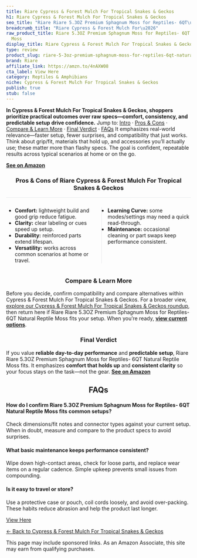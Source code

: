 ```yaml
---
title: Riare Cypress & Forest Mulch For Tropical Snakes & Geckos
h1: Riare Cypress & Forest Mulch For Tropical Snakes & Geckos
seo_title: "Riare Riare 5.3OZ Premium Sphagnum Moss for Reptiles- 6QT\u2026"
breadcrumb_title: "Riare Cypress & Forest Mulch For\u2026"
raw_product_title: Riare 5.3OZ Premium Sphagnum Moss for Reptiles- 6QT Natural Reptile
  Moss
display_title: Riare Cypress & Forest Mulch For Tropical Snakes & Geckos
type: review
product_slug: riare-5-3oz-premium-sphagnum-moss-for-reptiles-6qt-natural-reptile-moss
brand: Riare
affiliate_link: https://amzn.to/4nAXW08
cta_label: View Here
category: Reptiles & Amphibians
niche: Cypress & Forest Mulch For Tropical Snakes & Geckos
publish: true
stub: false
---
```


<div id="intro" class="full-width"><p><strong>In Cypress & Forest Mulch For Tropical Snakes & Geckos, shoppers prioritize practical outcomes over raw specs&mdash;comfort, consistency, and predictable setup drive confidence.</strong> Jump to: <a href="#intro">Intro</a> · <a href="#pros-cons">Pros &amp; Cons</a> · <a href="#compare-more">Compare &amp; Learn More</a> · <a href="#verdict">Final Verdict</a> · <a href="#faqs">FAQs</a> It emphasizes real-world relevance&mdash;faster setup, fewer surprises, and compatibility that just works. Think about grip/fit, materials that hold up, and accessories you’ll actually use; these matter more than flashy specs. The goal is confident, repeatable results across typical scenarios at home or on the go.</p><p><a href="https://amzn.to/4nAXW08" rel="nofollow sponsored noopener" target="_blank"><strong>See on Amazon</strong></a></p></div>
<h3 id="pros-cons" style="text-align:center;">Pros &amp; Cons of Riare Cypress & Forest Mulch For Tropical Snakes & Geckos</h3>
<div class="pc-grid" style="display:grid;grid-template-columns:1fr 1fr;gap:16px;border-top:1px solid #e5e7eb;padding-top:12px;">
  <ul>
    <li><strong>Comfort:</strong> lightweight build and good grip reduce fatigue.</li>
    <li><strong>Clarity:</strong> clear labeling or cues speed up setup.</li>
    <li><strong>Durability:</strong> reinforced parts extend lifespan.</li>
    <li><strong>Versatility:</strong> works across common scenarios at home or travel.</li>
  </ul>
  <ul style="border-left:1px solid #e5e7eb;padding-left:16px;">
    <li><strong>Learning Curve:</strong> some modes/settings may need a quick read-through.</li>
    <li><strong>Maintenance:</strong> occasional cleaning or part swaps keep performance consistent.</li>
  </ul>
</div>


<h3 id="compare-more" style="text-align:center;">Compare &amp; Learn More</h3>
<p>Before you decide, confirm compatibility and compare alternatives within Cypress & Forest Mulch For Tropical Snakes & Geckos. For a broader view, <a href="#">explore our Cypress & Forest Mulch For Tropical Snakes & Geckos roundup</a>, then return here if Riare Riare 5.3OZ Premium Sphagnum Moss for Reptiles- 6QT Natural Reptile Moss fits your setup. When you’re ready, <a href="https://amzn.to/4nAXW08" rel="nofollow sponsored noopener" target="_blank"><strong>view current options</strong></a>.</p>

<h3 id="verdict" style="text-align:center;">Final Verdict</h3>
<p>If you value <strong>reliable day-to-day performance</strong> and <strong>predictable setup</strong>, Riare Riare 5.3OZ Premium Sphagnum Moss for Reptiles- 6QT Natural Reptile Moss fits. It emphasizes <strong>comfort that holds up</strong> and <strong>consistent clarity</strong> so your focus stays on the task&mdash;not the gear. <a href="https://amzn.to/4nAXW08" rel="nofollow sponsored noopener" target="_blank"><strong>See on Amazon</strong></a></p>

<h2 id="faqs" style="text-align:center;">FAQs</h2>
<h4><strong>How do I confirm Riare 5.3OZ Premium Sphagnum Moss for Reptiles- 6QT Natural Reptile Moss fits common setups?</strong></h4>
<p>Check dimensions/fit notes and connector types against your current setup. When in doubt, measure and compare to the product specs to avoid surprises.</p>
<h4><strong>What basic maintenance keeps performance consistent?</strong></h4>
<p>Wipe down high-contact areas, check for loose parts, and replace wear items on a regular cadence. Simple upkeep prevents small issues from compounding.</p>
<h4><strong>Is it easy to travel or store?</strong></h4>
<p>Use a protective case or pouch, coil cords loosely, and avoid over-packing. These habits reduce abrasion and help the product last longer.</p>

<p><a class="btn" href="https://amzn.to/4nAXW08" target="_blank" rel="nofollow sponsored noopener">View Here</a></p>
<p><a href="/roundups/reptiles-amphibians/cypress-forest-mulch-for-tropical-snakes-geckos/">← Back to Cypress & Forest Mulch For Tropical Snakes & Geckos</a></p>
<aside class="disclosure">This page may include sponsored links. As an Amazon Associate, this site may earn from qualifying purchases.</aside>
